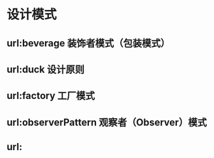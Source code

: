 #   设计模式

##  url:beverage  装饰者模式（包装模式）

##  url:duck    设计原则

##  url:factory     工厂模式

##  url:observerPattern     观察者（Observer）模式

##  url: